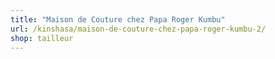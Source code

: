 ```yaml
---
title: "Maison de Couture chez Papa Roger Kumbu"
url: /kinshasa/maison-de-couture-chez-papa-roger-kumbu-2/
shop: tailleur
---
```

